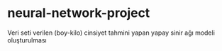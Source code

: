 # neural-network-project
Veri seti verilen (boy-kilo) cinsiyet tahmini yapan yapay sinir ağı modeli oluşturulması
